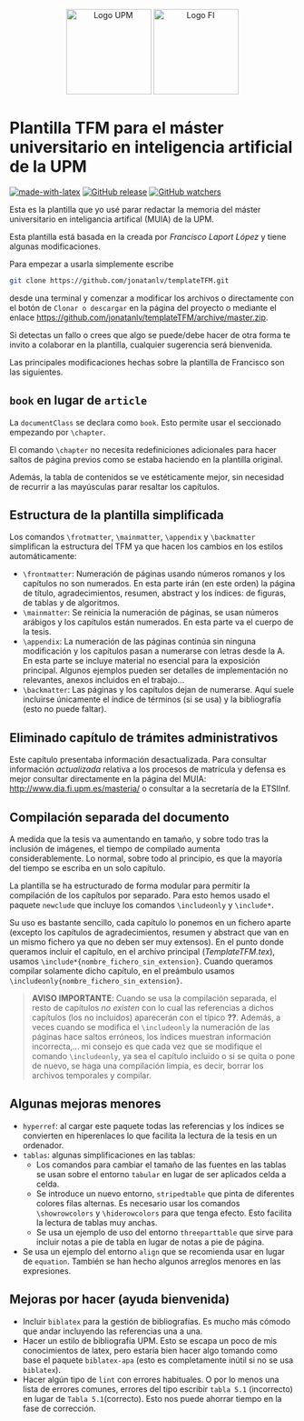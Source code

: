 <p align="center">
<img src="http://www.upm.es/sfs/Rectorado/Gabinete%20del%20Rector/Logos/UPM/Escudo%20con%20Leyenda/ESCUDO%20leyenda%20color%20PNG%20p.png" alt="Logo UPM" height="150px">
<img src="http://www.upm.es/sfs/Rectorado/Gabinete%20del%20Rector/Logos/FAC_INFORMATICA/FacInformatica.jpg" alt="Logo FI" height="150px">
</p>

# Plantilla TFM para el máster universitario en inteligencia artificial de la UPM

[![made-with-latex](https://img.shields.io/badge/Made%20with-LaTeX-1f425f.svg)](https://www.latex-project.org/) [![GitHub release](https://img.shields.io/github/release/jonatanlv/templateTFM.svg)](https://GitHub.com/jonatanlv/templateTFM/releases/) [![GitHub watchers](https://img.shields.io/github/watchers/jonatanlv/templateTFM.svg?label=Watch&style=social)](https://GitHub.com/jonatanlv/templateTFM)

Esta es la plantilla que yo usé parar redactar la memoria del máster universitario en inteligancia artifical (MUIA) de la UPM.

Esta plantilla está basada en la creada por *Francisco Laport López* y tiene algunas modificaciones.

Para empezar a usarla simplemente escribe
```bash
git clone https://github.com/jonatanlv/templateTFM.git
```
desde una terminal y comenzar a modificar los archivos o directamente con el botón de `Clonar o descargar` en la página del proyecto o mediante el enlace https://github.com/jonatanlv/templateTFM/archive/master.zip.

Si detectas un fallo o crees que algo se puede/debe hacer de otra forma te invito a colaborar en la plantilla, cualquier sugerencia será bienvenida.

Las principales modificaciones hechas sobre la plantilla de Francisco son las siguientes.

## `book` en lugar de `article`

La `documentClass` se declara como `book`. Esto permite usar el seccionado empezando por `\chapter`.

El comando `\chapter` no necesita redefiniciones adicionales para hacer saltos de página previos como se estaba haciendo en la plantilla original.

Además, la tabla de contenidos se ve estéticamente mejor, sin necesidad de recurrir a las mayúsculas parar resaltar los capítulos.

## Estructura de la plantilla simplificada

Los comandos `\frotmatter`, `\mainmatter`, `\appendix` y `\backmatter` simplifican la estructura del TFM ya que hacen los cambios en los estilos automáticamente:
- `\frontmatter`: Numeración de páginas usando números romanos y los capítulos no son numerados. En esta parte irán (en este orden) la página de título, agradecimientos, resumen, abstract y los índices: de figuras, de tablas y de algoritmos.
- `\mainmatter`: Se reinicia la numeración de páginas, se usan números arábigos y los capítulos están numerados. En esta parte va el cuerpo de la tesis.
- `\appendix`: La numeración de las páginas continúa sin ninguna modificación y los capítulos pasan a numerarse con letras desde la A. En esta parte se incluye material no esencial para la exposición principal. Algunos ejemplos pueden ser detalles de implementación no relevantes, anexos incluidos en el trabajo...
- `\backmatter`: Las páginas y los capítulos dejan de numerarse. Aquí suele incluirse únicamente el índice de términos (si se usa) y la bibliografía (esto no puede faltar).

## Eliminado capítulo de trámites administrativos

Este capítulo presentaba información desactualizada. Para consultar información *actualizada* relativa a los procesos de matrícula y defensa es mejor consultar directamente en la página del MUIA: http://www.dia.fi.upm.es/masteria/ o consultar a la secretaría de la ETSIInf.

## Compilación separada del documento

A medida que la tesis va aumentando en tamaño, y sobre todo tras la inclusión de imágenes, el tiempo de compilado aumenta considerablemente. Lo normal, sobre todo al principio, es que la mayoría del tiempo se escriba en un solo capítulo.

La plantilla se ha estructurado de forma modular para permitir la compilación de los capítulos por separado. Para esto hemos usado el paquete `newclude` que incluye los comandos `\includeonly` y `\include*`.

Su uso es bastante sencillo, cada capítulo lo ponemos en un fichero aparte (excepto los capítulos de agradecimientos, resumen y abstract que van en un mismo fichero ya que no deben ser muy extensos). En el punto donde queramos incluir el capítulo, en el archivo principal (*TemplateTFM.tex*), usamos `\include*{nombre_fichero_sin_extension}`. Cuando queramos compilar solamente dicho capítulo, en el preámbulo usamos `\includeonly{nombre_fichero_sin_extension}`.

> **AVISO IMPORTANTE**: Cuando se usa la compilación separada, el resto de capítulos *no existen* con lo cual las referencias a dichos capítulos (los no incluidos) aparecerán con el típico **??**. Además, a veces cuando se modifica el `\includeonly` la numeración de las páginas hace saltos erróneos, los índices muestran información incorrecta,... mi consejo es que cada vez que se modifique el comando `\includeonly`, ya sea el capítulo incluido o si se quita o pone de nuevo, se haga una compilación limpia, es decir, borrar los archivos temporales y compilar.

## Algunas mejoras menores

- `hyperref`: al cargar este paquete todas las referencias y los índices se convierten en hiperenlaces lo que facilita la lectura de la tesis en un ordenador.
- `tablas`: algunas simplificaciones en las tablas:
  - Los comandos para cambiar el tamaño de las fuentes en las tablas se usan sobre el entorno `tabular` en lugar de ser aplicados celda a celda.
  - Se introduce un nuevo entorno, `stripedtable` que pinta de diferentes colores filas alternas. Es necesario usar los comandos `\showrowcolors` y `\hiderowcolors` para que tenga efecto. Esto facilita la lectura de tablas muy anchas.
  - Se usa un ejemplo de uso del entorno `threeparttable` que sirve para incluir notas a pie de tabla en lugar de notas a pie de página.
- Se usa un ejemplo del entorno `align` que se recomienda usar en lugar de `equation`. También se han hecho algunos arreglos menores en las expresiones.

## Mejoras por hacer (ayuda bienvenida)

- Incluir `biblatex` para la gestión de bibliografías. Es mucho más cómodo que andar incluyendo las referencias una a una.
- Hacer un estilo de bibliografía UPM. Esto se escapa un poco de mis conocimientos de latex, pero estaría bien hacer algo tomando como base el paquete `biblatex-apa` (esto es completamente inútil si no se usa `biblatex`).
- Hacer algún tipo de `lint` con errores habituales. O por lo menos una lista de errores comunes, errores del tipo escribir `tabla 5.1` (incorrecto) en lugar de `Tabla 5.1`(correcto). Esto nos puede ahorrar tiempo en la fase de corrección.
